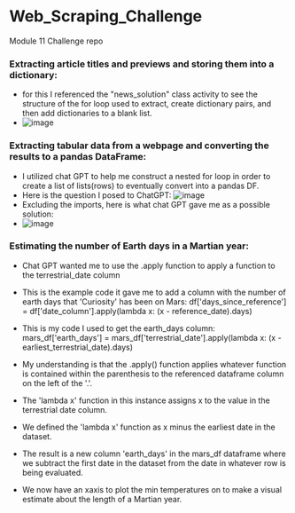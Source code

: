# Web_Scraping_Challenge
Module 11 Challenge repo
### Extracting article titles and previews and storing them into a dictionary:
 - for this I referenced the "news_solution" class activity to see the structure of the for loop used to extract, create dictionary pairs, and then add dictionaries to a blank list.
 - ![image](https://github.com/nickpalmer2012/Web_Scraping_Challenge/assets/128104435/be31ffc9-7488-49d8-99a8-abac594f944f)

### Extracting tabular data from a webpage and converting the results to a pandas DataFrame:
- I utilized chat GPT to help me construct a nested for loop in order to create a list of lists(rows) to eventually convert into a pandas DF.
- Here is the question I posed to ChatGPT: ![image](https://github.com/nickpalmer2012/Web_Scraping_Challenge/assets/128104435/59dc462b-7cab-49fd-a1a3-7ec309d7dc49)
- Excluding the imports, here is what chat GPT gave me as a possible solution:
- ![image](https://github.com/nickpalmer2012/Web_Scraping_Challenge/assets/128104435/5390ac68-a17a-4559-ba20-a43c174d55c1)

### Estimating the number of Earth days in a Martian year:
- Chat GPT wanted me to use the .apply function to apply a function to the terrestrial_date column
- This is the example code it gave me to add a column with the number of earth days that 'Curiosity' has been on Mars: df['days_since_reference'] = df['date_column'].apply(lambda x: (x - reference_date).days)

- This is my code I used to get the earth_days column:  mars_df['earth_days'] = mars_df['terrestrial_date'].apply(lambda x: (x - earliest_terrestrial_date).days)

- My understanding is that the .apply() function applies whatever function is contained within the parenthesis to the referenced dataframe column on the left of the '.'.
- The 'lambda x' function in this instance assigns x to the value in the terrestrial date column.
- We defined the 'lambda x' function as x minus the earliest date in the dataset.
- The result is a new column 'earth_days' in the mars_df dataframe where we subtract the first date in the dataset from the date in whatever row is being evaluated.
- We now have an xaxis to plot the min temperatures on to make a visual estimate about the length of a Martian year.
   

